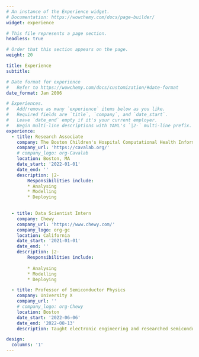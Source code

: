 ```yaml
---
# An instance of the Experience widget.
# Documentation: https://wowchemy.com/docs/page-builder/
widget: experience

# This file represents a page section.
headless: true

# Order that this section appears on the page.
weight: 20

title: Experience
subtitle:

# Date format for experience
#   Refer to https://wowchemy.com/docs/customization/#date-format
date_format: Jan 2006

# Experiences.
#   Add/remove as many `experience` items below as you like.
#   Required fields are `title`, `company`, and `date_start`.
#   Leave `date_end` empty if it's your current employer.
#   Begin multi-line descriptions with YAML's `|2-` multi-line prefix.
experience:
  - title: Research Associate
    company: The Boston Children's Hospital Computational Health Informatics Program (CHIP)
    company_url: 'https://cavalab.org/'
    # company_logo: org-Cavalab
    location: Boston, MA
    date_start: '2022-01-01'
    date_end: ''
    description: |2-
        Responsibilities include:
        * Analysing
        * Modelling
        * Deploying
  

  - title: Data Scientist Intern
    company: Chewy
    company_url: 'https://www.chewy.com/'
    company_logo: org-gc
    location: California
    date_start: '2021-01-01'
    date_end: ''
    description: |2-
        Responsibilities include:
        
        * Analysing
        * Modelling
        * Deploying

  - title: Professor of Semiconductor Physics
    company: University X
    company_url: ''
    # company_logo: org-Chewy
    location: Boston
    date_start: '2022-06-06'
    date_end: '2022-08-13'
    description: Taught electronic engineering and researched semiconductor physics.

design:
  columns: '1'
---
```

